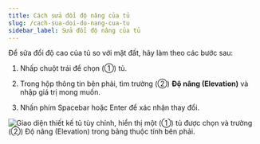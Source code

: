 ```yaml
---
title: Cách sửa đổi độ nâng của tủ
slug: /cach-sua-doi-do-nang-cua-tu
sidebar_label: Sửa đổi độ nâng của tủ
---
```


Để sửa đổi độ cao của tủ so với mặt đất, hãy làm theo các bước sau:

1. Nhấp chuột trái để chọn (①) tủ.

2. Trong hộp thông tin bên phải, tìm trường (②) **Độ nâng (Elevation)** và nhập giá trị mong muốn.

3. Nhấn phím Spacebar hoặc Enter để xác nhận thay đổi.

![Giao diện thiết kế tủ tùy chỉnh, hiển thị một (①) tủ được chọn và trường (②) Độ nâng (Elevation) trong bảng thuộc tính bên phải.](https://storage.googleapis.com/jegavn_kb/images/6e596bc3-cca5-4155-bf18-8d587c1b0e81.png)